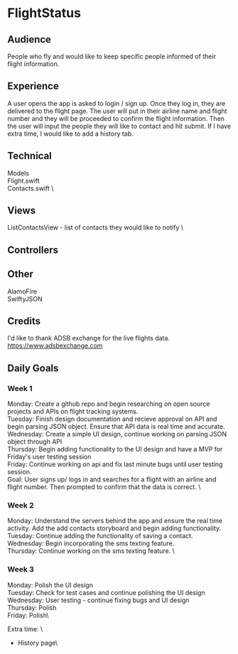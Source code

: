 # FlightStatus

## Audience
People who fly and would like to keep specific people informed of their flight information.

## Experience
A user opens the app is asked to login / sign up. Once they log in, they are delivered to the flight page. The user will put in their airline name and flight number and they will be proceeded to confirm the flight information.  Then the user will input the people they will like to contact and hit submit. If I have extra time, I would like to add a history tab. 

## Technical
Models \
Flight.swift \
Contacts.swift \

## Views
ListContactsView - list of contacts they would like to notify \

## Controllers

## Other
AlamoFire \
SwiftyJSON

## Credits
I'd like to thank ADSB exchange for the live flights data. \
https://www.adsbexchange.com


## Daily Goals
### Week 1 
Monday: Create a github repo and begin researching on open source projects and APIs on flight tracking systems. \
Tuesday: Finish design documentation and recieve approval on API and begin parsing JSON object. Ensure that API data is real time and accurate. \
Wednesday: Create a simple UI design, continue working on parsing JSON object through API \
Thursday: Begin adding functionality to the UI design and have a MVP for Friday's user testing session \
Friday: Continue working on api and fix last minute bugs until user testing session. \
Goal: User signs up/ logs in and searches for a flight with an airline and flight number. Then prompted to confirm that the data is correct. \

### Week 2
Monday: Understand the servers behind the app and ensure the real time activity. Add the add contacts storyboard and begin adding functionality. \
Tuesday: Continue adding the functionality of saving a contact. \
Wednesday: Begin incorporating the sms texting feature. \
Thursday: Continue working on the sms texting feature. \

### Week 3
Monday: Polish the UI design \
Tuesday: Check for test cases and continue polishing the UI design \
Wednesday: User testing - continue fixing bugs and UI design \
Thursday: Polish \
Friday: Polish\

Extra time: \
- History page\
